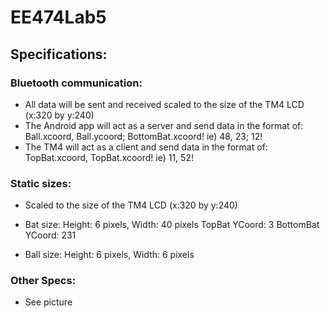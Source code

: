 # EE474Lab5

## Specifications:

### Bluetooth communication:
* All data will be sent and received scaled to the size of the TM4 LCD (x:320 by y:240)
* The Android app will act as a server and send data in the format of: 
	Ball.xcoord, Ball.ycoord; BottomBat.xcoord!
	ie) 48, 23; 12!
* The TM4 will act as a client and send data in the format of:
	TopBat.xcoord, TopBat.xcoord!
	ie) 11, 52!

### Static sizes:
* Scaled to the size of the TM4 LCD (x:320 by y:240)
* Bat size:
	Height: 6 pixels, Width: 40 pixels
	TopBat YCoord: 3
	BottomBat YCoord: 231

* Ball size:
	Height: 6 pixels, Width: 6 pixels

### Other Specs:
* See picture